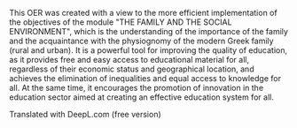 This OER was created with a view to the more efficient implementation of the objectives of the module "THE FAMILY AND THE SOCIAL ENVIRONMENT", which is the understanding of the importance of the family and the acquaintance with the physiognomy of the modern Greek family (rural and urban). It is a powerful tool for improving the quality of education, as it provides free and easy access to educational material for all, regardless of their economic status and geographical location, and achieves the elimination of inequalities and equal access to knowledge for all. At the same time, it encourages the promotion of innovation in the education sector aimed at creating an effective education system for all.

Translated with DeepL.com (free version)
